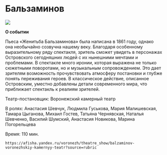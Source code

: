 # Бальзаминов
![](https://yandex-afisha.naydex.net/s1665wq37/6a2b07P2/LTsz4YlpJMQSeISblTcV6CDpLlIiVVqJFkCEp7CLnnnelBlXqKQb6oRb3Pp0bpLtDKNIqZDlFjmnZdRkEIqzVyw_B-FtiFHFElmh_yGGwDhRiTpXV7SfvQejlBYEm98Ia0f6xSuGuAiXKDp908uXmPlmvY1E5UOJsjEAoGHJYINta0PmfOxHhYCblPnm85Sr46_vk2MWGEuDgiaVVPneW9pU2qW4pLkaNoobLGFbV4oLFL2pd5ZSKbHxloECSgHEH9oipO3vV-YRKLWptGDV6DFeXWOgx1mJobH3lKSLf2kY5Rl12STJmwer6Xwh6PZpCfdPe8VFAPhwAKVhccrDJO14AKcPz8V2QckmObVRBciSfU9i8bdImgKzViSWWv0pmAbrxcnESJjUejhsQKrXqTqWD2klhbNYwNOkwRPas2Ve2aFVDS0EB9KJ5Fp1oFZIk12tU7PVinpj4XQm1dkdSmjXS6co5crYp1mLXzM69ujbFi1JhzcDOSLx5vAyqLJ2PUmyFk8vtsZxaFfpttJmqQPPDQKCx-oa8OLVhjRJ3MrZBksUSsSri1Y4SiwBmRVperac-MTkYQqgMgUi0_uyZR3q8KT_f2QlAwjUqERRphjCf9_xQzWIysOTBqaHWq6oOcV4ZggWS4k0yHo94FulC3iGTTiXlgFKkVOlwGDIE9bsCbO3Pcz0J7CphroGQ8f6Iy1_QWLHWrrgUlXHZvssWuk3eZXo9bj4FpnY74C4helKliyJB0Rz2IJyFAPAueGEDUgjVX0fdkUj-oYrtyJV-WCNfoOQlyhYwTBEBJVb_RsKFilEKAebquWICq1TWSSpaiQPKSf00UnCkcXQINqhl-5pYKWNLNfnQAik2PSBhmqinUyTM4aKSbLTx4ZlScyKiUdJd9r1OUrkGlo80CmWq0h2LUkVFtMa4qP0wuE6gYbNCFO1vr00l1ILterWU5eYAl1PMlIUWpgxklZU5XhvCPnUuVR75Hq6tGppX1GopNgohPypd5eyScKBpOFQ2sMGfSiT93-PNAXyq6fqBuB2OALsTSGhpBj4EPMmttZrrQkJxEo0mOU6mASoG64z6vaIO3dvqgdnkbijwQXRUlryNy04ApdeDHXE4imFiiRClKgQzs_xA5VqKRPypVZ2aawbuLVqF0nH2JolKOkfUzi26PgU_Pj317AqwyIH0cLLA2YNOhFWv29W5DELl7m2ENeoc19-wOJEuGrzI8dl5qsPu6ikKjcLVbp65YjaXBAZ9PoZVtyb59WTSNMwBAMyqcFnHJoiNN0dJqQjeyQKVEC2KqOdPOIBxrqYwiLVdfd5rbk7FQp0SecbGtaKWX7B27Sqegbt2zenQCtRYEchMzoAZu34w_Ru7pe20Rs2eTdAxylw7s8zURZJ6uBC57RXWp0oa0TrtgkFCmp06Sgf86ik68h0_wrFRAMa4tC1QhBb4EROCxBnTU8VdADoZmr3UXVrER8vUmBlO1jCkyf2N0hvCitEuleItzp41KoYPfC4pKvrVv4JRbWAaWFgt0DCiAGGDeogxu2M59bxCVT7xKOGqCGf_6NC1hh4QIFFhoRofKpbJUikqNWq6zT76V8AW5SJGJTciXRVIBviUGQDgRkQR-z7EjQdPlfFYViFuDaxVksAfE1ywyZburCBdsQnewwZyUZ51kg1GNok-MtPkWkW-Xr0_-uEFfP5MhH3IaGYMxZcCBNG73-llBK7VDnkEqcpYV6-oWHkmPhAg-YmFgv-GGvnmUfZNakq1XuoHtMbl8o6ROwah6Wx64PzpNGCKlIFzhthtB1c5vbgKMfKh0KmWnPuzXGTFFtKw_L2ZeUo_Wi6JXhGeyZ66lUL2Z7RqycbGWet6Rbkw9uj4ybAErmhRiy5MIY_POVXs3jGuhZTljnDvT1hY9fKquKyhpREqE56W2aLxxlGW4oU2IjtAnunmjimjsqVpXOrQnJmwjDbk6QsWNC3T-zXh2ILlCvVczXrA0yskxCVi4mzslQ1xijuavoXS8YrZ6uJR1rpngNrlFoqtA9b5wWgWTPgtiGB2dPUf0iQ9S_NFaYBadZqNvOXegH8XlOh1wv78CLFV7RbLjobVRl36vcZGJRr-x-jGwXJGwQvaWZFAzvBUgYBoMvjhM5rIPTf_IZHYPiEy7cj55hBv35i4zY6qGKCFhe0utz6W2cZlWlk6qsGquovwAs3GMrUHQo15yP5ACJXIOG4oYWeCILFbt8V91IIhsqEktep8s1d4UCXyBrwQEQHpxqumzgHK0eq1MsLZGm7P6NrdOkZxI6qJ8Vxy8PypdPxy7GWDurDlVw9pnciuYe6NJBmeqFt_bESBZpac_P1hVRZHQrYlOpXWbX5mWdaGQ-Tq7e4-gacqVeFETthcKaRoqsQNO46chVsD5TmEUq2OyVTNcti_G8Q0adJ2eLClATm6SzruGdbBwtlqLs0idps4zslGzokfbqFtXNI4RGEcaKqsScfGZKGrz5XtPC7lFgmERSY8R5fsOM3qgnwg8fUxOpsq7oHaeQ4pNrL9tibD2H6hLsoRI8p1wehiKFBhVMhOsMU_mlT9J98xAZQWPWYpKHl2PNtvEOy1ytL4jKGR-RovorpFrinSucZCuSoSy_jm9WJy8dd-sX3M8hx8ycB8uqBNj_Y85RMPrQnUpunu5QzNdtSz48CkyYKaYJyRdd2SM94SFbqVLml-HjkeDqd8-m1u8qFLvt2FYF7gBHmwdI7E0UuSXFGj29HtwCqptknUTWIs_yugmDFSApgk_QUN2h8mAjXGFcL5smoNaqZfWNY9rkqtLy79xbQCWBR9iMzmwB0bNlitRzPdkczWsT4RMEVSvDfHoLxtdi6sLCWVFTpDwkbxumEmae4WWc5Cz_hS9S4CfYP2MR1ofpwIObwAMhA5MyJMiSfHuQ1wOiFmZYyZErQXMyREfRq6YITVeeHOz2IW0SbpFn0qqiGeHhcALjHietG3al0RvHoweLmoDG5w8QcOFKXLpzX16DYpsjEEWVI0b0tcBHmeIqDMJaE1-hOiCq0yUWahIuLRQi4jHF4tJjZ93yohYQQC2AxBwBwuqOmPXjAdh_P8)

**О событии**

Пьеса «Женитьба Бальзаминова» была написана в 1861 году, однако она необычайно созвучна нашему веку. Благодаря особенному выразительному ряду спектакля, зритель сможет увидеть в персонажах Островского сегодняшних людей с их нынешними мечтами и проблемами. В спектакле много иронии, которая выражена не только сюжетными поворотами, но и музыкальным сопровождением. Это дает зрителям возможность прочувствовать атмосферу постановки и глубже понять переживания героев. В классическое действие, описанное Островским, уместно добавлены детали современного мира, что приближает спектакль к реалиям зрителей.

Театр-постановщик: 
    Воронежский камерный театр
    
В ролях: 
    Анастасия Шевчук, 
    Людмила Гуськова, 
    Мария Малишевская, 
    Тамара Цыганова, 
    Михаил Гостев, 
    Татьяна Чернявская, 
    Наталья Шевченко, 
    Василий Шумский, 
    Анастасия Новикова, 
    Марина Погорельцева
    
Время: 
    110 мин.

    https://afisha.yandex.ru/voronezh/theatre_show/balzaminov-voronezhskiy-kamernyy-teatr?source=rubric
